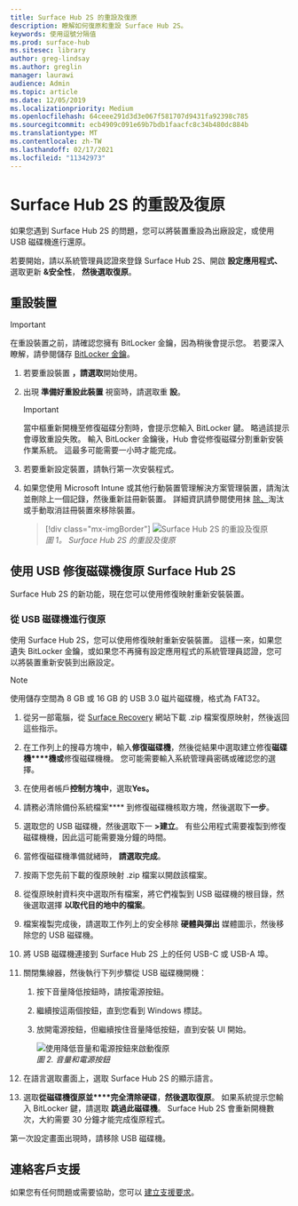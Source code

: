 ```yaml
---
title: Surface Hub 2S 的重設及復原
description: 瞭解如何復原和重設 Surface Hub 2S。
keywords: 使用逗號分隔值
ms.prod: surface-hub
ms.sitesec: library
author: greg-lindsay
ms.author: greglin
manager: laurawi
audience: Admin
ms.topic: article
ms.date: 12/05/2019
ms.localizationpriority: Medium
ms.openlocfilehash: 64ceee291d3d3e067f581707d9431fa92398c785
ms.sourcegitcommit: ecb4909c091e69b7bdb1faacfc8c34b480dc884b
ms.translationtype: MT
ms.contentlocale: zh-TW
ms.lasthandoff: 02/17/2021
ms.locfileid: "11342973"
---
```

# Surface Hub 2S 的重設及復原

如果您遇到 Surface Hub 2S 的問題，您可以將裝置重設為出廠設定，或使用 USB 磁碟機進行還原。

若要開始，請以系統管理員認證來登錄 Surface Hub 2S、開啟 **設定應用程式、** 選取更新 **&安全性**， **然後選取復原**。

##  <a name="reset-device"></a>重設裝置

   > [!IMPORTANT]
   > 在重設裝置之前，請確認您擁有 BitLocker 金鑰，因為稍後會提示您。 若要深入瞭解，請參閱儲存 [BitLocker 金鑰](save-bitlocker-key-surface-hub.md)。

1. 若要重設裝置 **，請選取**開始使用。

2. 出現 **準備好重設此裝置** 視窗時，請選取重 **設**。 
  
   > [!IMPORTANT]
   > 當中樞重新開機至修復磁碟分割時，會提示您輸入 BitLocker 鍵。 略過該提示會導致重設失敗。 輸入 BitLocker 金鑰後，Hub 會從修復磁碟分割重新安裝作業系統。 這最多可能需要一小時才能完成。
  
3. 若要重新設定裝置，請執行第一次安裝程式。

4. 如果您使用 Microsoft Intune 或其他行動裝置管理解決方案管理裝置，請淘汰並刪除上一個記錄，然後重新註冊新裝置。 詳細資訊請參閱使用抹 [除、](https://docs.microsoft.com/intune/devices-wipe)淘汰或手動取消註冊裝置來移除裝置。

   > [!div class="mx-imgBorder"]
   > ![*Surface Hub 2S 的重設及復原*](images/sh2-reset.png)
   <br/>*圖 1。 Surface Hub 2S 的重設及復原* 

##  <a name="recover-surface-hub-2s-by-using-a-usb-recovery-drive"></a>使用 USB 修復磁碟機復原 Surface Hub 2S

Surface Hub 2S 的新功能，現在您可以使用修復映射重新安裝裝置。

###  <a name="recovery-from-a-usb-drive"></a>從 USB 磁碟機進行復原

使用 Surface Hub 2S，您可以使用修復映射重新安裝裝置。 這樣一來，如果您遺失 BitLocker 金鑰，或如果您不再擁有設定應用程式的系統管理員認證，您可以將裝置重新安裝到出廠設定。

>[!NOTE]
>使用儲存空間為 8 GB 或 16 GB 的 USB 3.0 磁片磁碟機，格式為 FAT32。

1. 從另一部電腦，從 [Surface Recovery](https://support.microsoft.com/surfacerecoveryimage?devicetype=surfacehub2s) 網站下載 .zip 檔案復原映射，然後返回這些指示。 

1. 在工作列上的搜尋方塊中，輸入**修復磁碟機**，然後從結果中選取建立修復**磁碟機****機或**修復磁碟機機。 您可能需要輸入系統管理員密碼或確認您的選擇。

1. 在使用者帳戶**控制方塊中**，選取**Yes。**

1. 請務必清除備份系統檔案**** 到修復磁碟機核取方塊，然後選取下**一步**。

1. 選取您的 USB 磁碟機，然後選取下一 **>建立**。  有些公用程式需要複製到修復磁碟機機，因此這可能需要幾分鐘的時間。

1. 當修復磁碟機準備就緒時， **請選取完成**。

1. 按兩下您先前下載的復原映射 .zip 檔案以開啟該檔案。

1. 從復原映射資料夾中選取所有檔案，將它們複製到 USB 磁碟機的根目錄，然後選取選擇 **以取代目的地中的檔案**。

1. 檔案複製完成後，請選取工作列上的安全移除 **硬體與彈出** 媒體圖示，然後移除您的 USB 磁碟機。

1. 將 USB 磁碟機連接到 Surface Hub 2S 上的任何 USB-C 或 USB-A 埠。

1. 關閉集線器，然後執行下列步驟從 USB 磁碟機開機：

   1. 按下音量降低按鈕時，請按電源按鈕。
   1. 繼續按這兩個按鈕，直到您看到 Windows 標誌。
   1. 放開電源按鈕，但繼續按住音量降低按鈕，直到安裝 UI 開始。

      ![*使用降低音量和電源按鈕來啟動復原*](images/sh2-keypad.png)
      <br>*圖 2. 音量和電源按鈕*

1. 在語言選取畫面上，選取 Surface Hub 2S 的顯示語言。

1. 選取**從磁碟機復原並****完全清除硬碟**，**然後選取復原**。 如果系統提示您輸入 BitLocker 鍵，請選取 **跳過此磁碟機**。 Surface Hub 2S 會重新開機數次，大約需要 30 分鐘才能完成復原程式。

第一次設定畫面出現時，請移除 USB 磁碟機。

##  <a name="contact-support"></a>連絡客戶支援

如果您有任何問題或需要協助，您可以 [建立支援要求](https://support.microsoft.com/supportforbusiness/productselection)。
